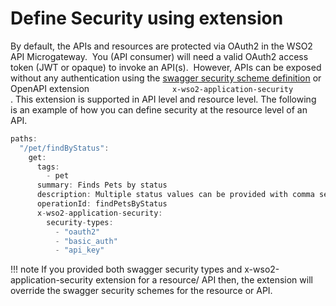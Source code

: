 # Define Security using extension

By default, the APIs and resources are protected via OAuth2 in the WSO2 API Microgateway.  You (API consumer) will need a valid OAuth2 access token (JWT or opaque) to invoke an API(s).  However, APIs can be exposed without any authentication using the [swagger security scheme definition](https://swagger.io/docs/specification/authentication/) or OpenAPI extension `                   x-wso2-application-security                 ` . This extension is supported in API level and resource level. The following is an example of how you can define security at the resource level of an API.

``` java
paths:
  "/pet/findByStatus":
    get:
      tags:
        - pet
      summary: Finds Pets by status
      description: Multiple status values can be provided with comma separated strings
      operationId: findPetsByStatus
      x-wso2-application-security: 
        security-types:
          - "oauth2"
          - "basic_auth"
          - "api_key"
```

!!! note
    If you provided both swagger security types and x-wso2-application-security extension for a resource/ API then, the extension will override the swagger security schemes for the resource or API.


